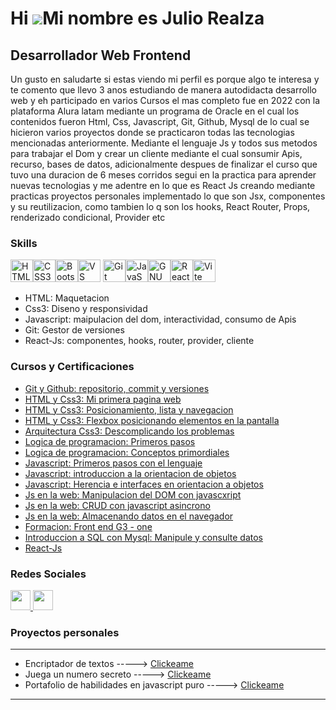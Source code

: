 Hi ![](https://user-images.githubusercontent.com/18350557/176309783-0785949b-9127-417c-8b55-ab5a4333674e.gif)Mi nombre es Julio Realza
====================================================================================================================================

Desarrollador Web Frontend
--------------------------

Un gusto en saludarte si estas viendo mi perfil es porque algo te interesa y te comento que llevo 3 anos estudiando de manera autodidacta desarrollo web y eh participado en varios Cursos el mas completo fue en 2022 con la plataforma Alura latam mediante un programa de Oracle en el cual los contenidos fueron Html, Css, Javascript, Git, Github, Mysql de lo cual se hicieron varios proyectos donde se practicaron todas las tecnologias mencionadas anteriormente. Mediante el lenguaje Js y todos sus metodos para trabajar el Dom y crear un cliente mediante el cual sonsumir Apis, recurso, bases de datos, adicionalmente despues de finalizar el curso que tuvo una duracion de 6 meses corridos segui en la practica para aprender nuevas tecnologias y me adentre en lo que es React Js creando mediante practicas proyectos personales implementado lo que son Jsx, componentes y su reutilizacion, como tambien lo q son los hooks, React Router, Props, renderizado condicional, Provider etc


### Skills

<p align="left">
<a href="https://developer.mozilla.org/en-US/docs/Glossary/HTML5" target="_blank" rel="noreferrer"><img src="https://raw.githubusercontent.com/danielcranney/readme-generator/main/public/icons/skills/html5-colored.svg" width="36" height="36" alt="HTML5" /></a><a href="https://www.w3.org/TR/CSS/#css" target="_blank" rel="noreferrer"><img src="https://raw.githubusercontent.com/danielcranney/readme-generator/main/public/icons/skills/css3-colored.svg" width="36" height="36" alt="CSS3" /></a><a href="https://getbootstrap.com/" target="_blank" rel="noreferrer"><img src="https://raw.githubusercontent.com/danielcranney/readme-generator/main/public/icons/skills/bootstrap-colored.svg" width="36" height="36" alt="Bootstrap" /></a><a href="https://code.visualstudio.com/" target="_blank" rel="noreferrer"><img src="https://raw.githubusercontent.com/danielcranney/readme-generator/main/public/icons/skills/visualstudiocode.svg" width="36" height="36" alt="VS Code" /></a>
<a href="https://git-scm.com/" target="_blank" rel="noreferrer"><img src="https://raw.githubusercontent.com/danielcranney/readme-generator/main/public/icons/skills/git-colored.svg" width="36" height="36" alt="Git" /></a><a href="https://developer.mozilla.org/en-US/docs/Web/JavaScript" target="_blank" rel="noreferrer"><img src="https://raw.githubusercontent.com/danielcranney/readme-generator/main/public/icons/skills/javascript-colored.svg" width="36" height="36" alt="JavaScript" /></a><a href="https://www.gnu.org/software/bash/" target="_blank" rel="noreferrer"><img src="https://raw.githubusercontent.com/danielcranney/readme-generator/main/public/icons/skills/gnubash.svg" width="36" height="36" alt="GNU Bash" /></a><a href="https://reactjs.org/" target="_blank" rel="noreferrer"><img src="https://raw.githubusercontent.com/danielcranney/readme-generator/main/public/icons/skills/react-colored.svg" width="36" height="36" alt="React" /></a><a href="https://vitejs.dev/" target="_blank" rel="noreferrer"><img src="https://raw.githubusercontent.com/danielcranney/readme-generator/main/public/icons/skills/vite-colored.svg" width="36" height="36" alt="Vite" /></a>
</p>
<ul><li>HTML: Maquetacion</li><li>Css3: Diseno y responsividad</li><li>Javascript: maipulacion del dom, interactividad, consumo de Apis</li><li>Git: Gestor de versiones</li><li>React-Js: componentes, hooks, router, provider, cliente</li></ul>

### Cursos y Certificaciones

<ul>
  <li><a href="https://app.aluracursos.com/certificate/3d4ebbd0-baed-40b7-9a8d-151ba54c6928">   Git y Github: repositorio, commit y versiones </a></li>
  <li><a href="https://app.aluracursos.com/certificate/09cf678e-8189-4f84-a550-025d61a9168d">   HTML y Css3: Mi primera pagina web </a></li>
  <li><a href="https://app.aluracursos.com/certificate/d18b8d5b-3ea2-46be-8507-00e64730d72c">   HTML y Css3: Posicionamiento, lista y navegacion </a> </li>
  <li><a href="https://app.aluracursos.com/certificate/a2e3055c-5b6b-4873-9a86-89a95794f514">   HTML y Css3: Flexbox posicionando elementos en la pantalla </a></li>
  <li><a href="https://app.aluracursos.com/certificate/75b0fbd9-f493-4cb8-bd06-2a9c26f6a4f6">   Arquitectura Css3: Descomplicando los problemas </a></li>
  <li><a href="https://app.aluracursos.com/certificate/aa13edd6-6410-466d-ac2d-d9bf8ddfc647">   Logica de programacion: Primeros pasos </a></li>
  <li><a href="https://app.aluracursos.com/certificate/80bd5c17-8758-45e5-89a0-3c976a362ec1">   Logica de programacion: Conceptos primordiales </a></li>
  <li><a href="https://app.aluracursos.com/certificate/058b0da5-a1a4-4006-b85e-5d5cd1c0fa48">   Javascript: Primeros pasos con el lenguaje </a></li>
  <li><a href="https://app.aluracursos.com/certificate/ed2ecb33-bf26-497a-93b7-16a01e0ac915">   Javascript: introduccion a la orientacion de objetos </a></li>
  <li><a href="https://app.aluracursos.com/certificate/058b0da5-a1a4-4006-b85e-5d5cd1c0fa48">   Javascript: Herencia e interfaces en orientacion a objetos </a></li>
  <li><a href="https://app.aluracursos.com/certificate/43db2046-c92d-4d28-b64f-42f2b7e6e6ad">   Js en la web: Manipulacion del DOM con javascxript </a></li>
  <li><a href="https://app.aluracursos.com/certificate/20486f90-61eb-4cdd-9002-c62989f98733">   Js en la web: CRUD con javascript asincrono </a></li>
  <li><a href="https://app.aluracursos.com/certificate/fd46055e-4610-42da-b770-468498be784f">   Js en la web: Almacenando datos en el navegador </a></li>
  <li><a href="https://app.aluracursos.com/degree/certificate/12b9544a-129a-4253-90b0-3d3ef3fb8b83">   Formacion: Front end G3 - one </a></li>
  <li><a href="https://app.aluracursos.com/certificate/0bfdf554-119f-46e6-b2e6-64b132d101b7">   Introduccion a SQL con Mysql: Manipule y consulte datos  </a></li>
  <li><a href="https://udemy-certificate.s3.amazonaws.com/image/UC-b714c0d5-89b0-4de2-b2bf-ac3c43d36b68.jpg">   React-Js  </a></li>
  </ul>

  ### Redes Sociales

<p align="left"> <a href="https://www.github.com/julioxido" target="_blank" rel="noreferrer"> <picture> <source media="(prefers-color-scheme: dark)" srcset="https://raw.githubusercontent.com/danielcranney/readme-generator/main/public/icons/socials/github-dark.svg" /> <source media="(prefers-color-scheme: light)" srcset="https://raw.githubusercontent.com/danielcranney/readme-generator/main/public/icons/socials/github.svg" /> <img src="https://raw.githubusercontent.com/danielcranney/readme-generator/main/public/icons/socials/github.svg" width="32" height="32" /> </picture> </a> <a href="https://www.linkedin.com/in/julio-cesar-realza-rojas-/" target="_blank" rel="noreferrer"> <picture> <source media="(prefers-color-scheme: dark)" srcset="https://raw.githubusercontent.com/danielcranney/readme-generator/main/public/icons/socials/linkedin-dark.svg" /> <source media="(prefers-color-scheme: light)" srcset="https://raw.githubusercontent.com/danielcranney/readme-generator/main/public/icons/socials/linkedin.svg" /> <img src="https://raw.githubusercontent.com/danielcranney/readme-generator/main/public/icons/socials/linkedin.svg" width="32" height="32" /> </picture> </a></p>

### Proyectos personales 
--------------------------
<ul>
  <li>Encriptador de textos ----->   <a href="https://julioxido.github.io/EncriptadorTexto/">Clickeame</a> </li>
   <li>Juega un numero secreto ----->   <a href="https://julioxido.github.io/numero-secreto/">Clickeame</a> </li>
  <li>Portafolio de habilidades en javascript puro ----->   <a href="https://julioxido.github.io/miPortafolio-Js-Puro/">Clickeame</a> </li>
  
</ul>

--------------------------


<!--  
### Badges

<a href="https://github.com/julioxido" align="left"><img src="https://github-readme-stats.vercel.app/api/top-langs/?username=julioxido&langs_count=10&title_color=0891b2&text_color=ffffff&icon_color=0891b2&bg_color=1c1917&hide_border=true&locale=en&custom_title=Top%20%Languages" alt="Top Languages" /></a>

-->
